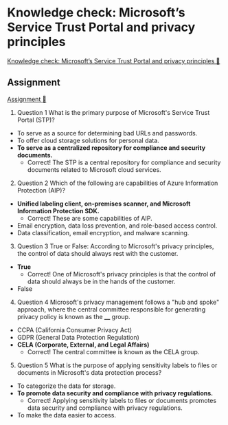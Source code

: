 # Knowledge check: Microsoft’s Service Trust Portal and privacy principles

[Knowledge check: Microsoft’s Service Trust Portal and privacy principles 🔗](https://www.coursera.org/learn/microsoft-sc-900-exam-preparation-and-practice/assignment-submission/9t4XH/knowledge-check-microsofts-service-trust-portal-and-privacy-principles)

## Assignment

[Assignment 🔗](https://www.coursera.org/learn/microsoft-sc-900-exam-preparation-and-practice/assignment-submission/9t4XH/knowledge-check-microsofts-service-trust-portal-and-privacy-principles/attempt)

1.  Question 1
    What is the primary purpose of Microsoft's Service Trust Portal (STP)?

- To serve as a source for determining bad URLs and passwords.
- To offer cloud storage solutions for personal data.
- **To serve as a centralized repository for compliance and security documents.**
  - Correct! The STP is a central repository for compliance and security documents related to Microsoft cloud services.

2. Question 2
   Which of the following are capabilities of Azure Information Protection (AIP)?

- **Unified labeling client, on-premises scanner, and Microsoft Information Protection SDK.**
  - Correct! These are some capabilities of AIP.
- Email encryption, data loss prevention, and role-based access control.
- Data classification, email encryption, and malware scanning.

3. Question 3
   True or False: According to Microsoft's privacy principles, the control of data should always rest with the customer.

- **True**
  - Correct! One of Microsoft's privacy principles is that the control of data should always be in the hands of the customer.
- False

4. Question 4
   Microsoft's privacy management follows a "hub and spoke" approach, where the central committee responsible for generating privacy policy is known as the **\_\_** group.

- CCPA (California Consumer Privacy Act)
- GDPR (General Data Protection Regulation)
- **CELA (Corporate, External, and Legal Affairs)**
  - Correct! The central committee is known as the CELA group.

5. Question 5
   What is the purpose of applying sensitivity labels to files or documents in Microsoft's data protection process?

- To categorize the data for storage.
- **To promote data security and compliance with privacy regulations.**
  - Correct! Applying sensitivity labels to files or documents promotes data security and compliance with privacy regulations.
- To make the data easier to access.
